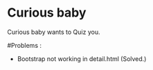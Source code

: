 # Curious baby
Curious baby wants to Quiz you.


#Problems :

* Bootstrap not working in detail.html (Solved.)
